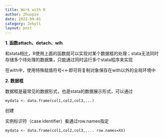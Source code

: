 ```yaml
---
title: Work with R
author: Zhuopie
date: 2022-09-01
category: Jekyll
layout: post
---
```


**1. 函数attach、detach、wih**

和stata相比，R使用上面的函数就可以实现对某个数据框的处理；stata无法同时存储多个待处理的数据集，只能通过同时运行多个stata程序来实现

在with中，使用特殊赋值符号<<-即可将复制对象保存在with以外的全局环境中

**2. 数据框**

数据框是最常见的数据形式，也是stata的数据展示形式，可以通过

```
mydata <- data.frame(col1,col2,col3,...)
```

创建

实例标识符（case identifier）看通过row.names指定

```
mydata <- data.frame(col1,col2,col3,.... row.names=XX)
```

